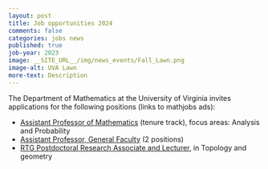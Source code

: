 ```yaml
---
layout: post
title: Job opportunities 2024
comments: false
categories: jobs news
published: true
job-year: 2023
image: __SITE_URL__/img/news_events/Fall_Lawn.png
image-alt: UVA Lawn
more-text: Description
---
```


The Department of Mathematics at the University of Virginia invites applications for the following positions (links to mathjobs ads):

- [Assistant Professor of Mathematics](https://www.mathjobs.org/jobs/list/23155) (tenure track), focus areas: Analysis and Probability
- [Assistant Professor, General Faculty](https://www.mathjobs.org/jobs/list/23265) (2 positions)
- [RTG Postdoctoral Research Associate and Lecturer](https://www.mathjobs.org/jobs/list/23502), in Topology and geometry

